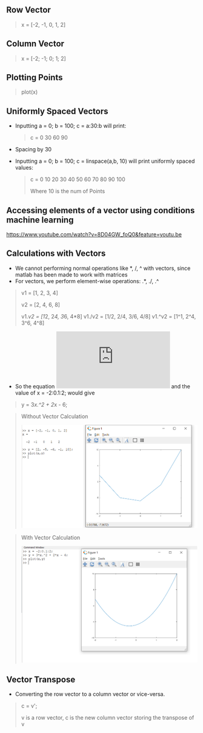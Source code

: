 ## Row Vector

> x = [-2, -1, 0, 1, 2]

## Column Vector

> x = [-2; -1; 0; 1; 2]

## Plotting Points

> plot(x)

## Uniformly Spaced Vectors

- Inputting a = 0; b = 100; c = a:30:b will print:
  > c = 0 30 60 90
- Spacing by 30

- Inputting a = 0; b = 100; c = linspace(a,b, 10) will print uniformly spaced values:
  > c = 0 10 20 30 40 50 60 70 80 90 100
  >
  > Where 10 is the num of Points

## Accessing elements of a vector using conditions machine learning

https://www.youtube.com/watch?v=8D04GW_foQ0&feature=youtu.be

## Calculations with Vectors

- We cannot performing normal operations like *, /, ^ with vectors, since matlab has been made to work with matrices
- For vectors, we perform element-wise operations: .*, ./, .^

> v1 = [1, 2, 3, 4]
>
> v2 = [2, 4, 6, 8]
>
> v1.*v2 = [1*2, 2*4, 3*6, 4*8]
> v1./v2 = [1/2, 2/4, 3/6, 4/8]
> v1.^v2 = [1^1, 2^4, 3^6, 4^8]

- So the equation ![f(x) = 3x^2 + 2x + 6](https://latex.codecogs.com/gif.latex?f%28x%29%20%3D%203x%5E2%20&plus;%202x%20&plus;%206) and the value of x = -2:0.1:2; would give 
> y = 3*x.^2 + 2*x - 6;

> Without Vector Calculation
>
> ![Without Vector Calculation](images/Without_Vector_Calculation.png)

> With Vector Calculation
>
> ![With Vector Calculation](images/With_Vector_Calculation.png)

## Vector Transpose

- Converting the row vector to a column vector or vice-versa.
> c = v';
>
> v is a row vector, c is the new column vector storing the transpose of v